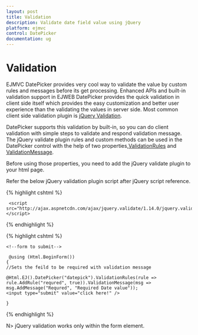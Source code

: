 ```yaml
---
layout: post
title: Validation
description: Validate date field value using jQuery
platform: ejmvc
control: DatePicker
documentation: ug
---
```

# Validation

EJMVC DatePicker provides very cool way to validate the value by custom rules and messages before its get processing. Enhanced APIs and built-in validation support in EJWEB DatePicker provides the quick validation in client side itself which provides the easy customization and better user experience than the validating the values in  server side. Most common client side validation plugin is [jQuery Validation](http://ajax.aspnetcdn.com/ajax/jquery.validate/1.14.0/jquery.validate.min.js). 

DatePicker supports this validation by built-in, so you can do client validation with simple steps to validate and respond validation message. The jQuery validate plugin rules and custom methods can be used in the DatePicker control with the help of two properties,[ValidationRules](http://help.syncfusion.com/js/api/ejdatepicker#members:validationrules) and [ValidationMessage](http://help.syncfusion.com/js/api/ejdatepicker#members:validationmessage). 

Before using those properties, you need to add the jQuery validate plugin to your html page.

Refer the below jQuery validation plugin script after jQuery script reference.

{% highlight cshtml %}

     <script src="http://ajax.aspnetcdn.com/ajax/jquery.validate/1.14.0/jquery.validate.min.js"></script>

{% endhighlight %}



{% highlight cshtml %}

    <!--form to submit-->

     @using (Html.BeginForm())
    {
    //Sets the feild to be required with validation message
    
    @Html.EJ().DatePicker("datepick").ValidationRules(rule => rule.AddRule("requred", true)).ValidationMessage(msg => msg.AddMessage("Requred", "Required Date value"));
    <input type="submit" value="click here!" />
    
    } 


{% endhighlight %}

N>  jQuery validation works only within the form element.
